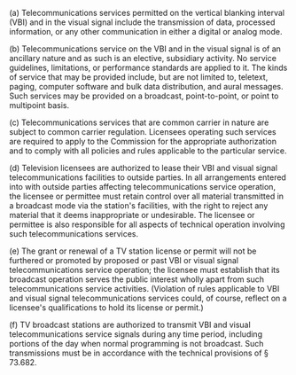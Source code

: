 (a) Telecommunications services permitted on the vertical blanking interval (VBI) and in the visual signal include the transmission of data, processed information, or any other communication in either a digital or analog mode.

(b) Telecommunications service on the VBI and in the visual signal is of an ancillary nature and as such is an elective, subsidiary activity. No service guidelines, limitations, or performance standards are applied to it. The kinds of service that may be provided include, but are not limited to, teletext, paging, computer software and bulk data distribution, and aural messages. Such services may be provided on a broadcast, point-to-point, or point to multipoint basis.

(c) Telecommunications services that are common carrier in nature are subject to common carrier regulation. Licensees operating such services are required to apply to the Commission for the appropriate authorization and to comply with all policies and rules applicable to the particular service.

(d) Television licensees are authorized to lease their VBI and visual signal telecommunications facilities to outside parties. In all arrangements entered into with outside parties affecting telecommunications service operation, the licensee or permittee must retain control over all material transmitted in a broadcast mode via the station's facilities, with the right to reject any material that it deems inappropriate or undesirable. The licensee or permittee is also responsible for all aspects of technical operation involving such telecommunications services.

(e) The grant or renewal of a TV station license or permit will not be furthered or promoted by proposed or past VBI or visual signal telecommunications service operation; the licensee must establish that its broadcast operation serves the public interest wholly apart from such telecommunications service activities. (Violation of rules applicable to VBI and visual signal telecommunications services could, of course, reflect on a licensee's qualifications to hold its license or permit.)

(f) TV broadcast stations are authorized to transmit VBI and visual telecommunications service signals during any time period, including portions of the day when normal programming is not broadcast. Such transmissions must be in accordance with the technical provisions of § 73.682.

